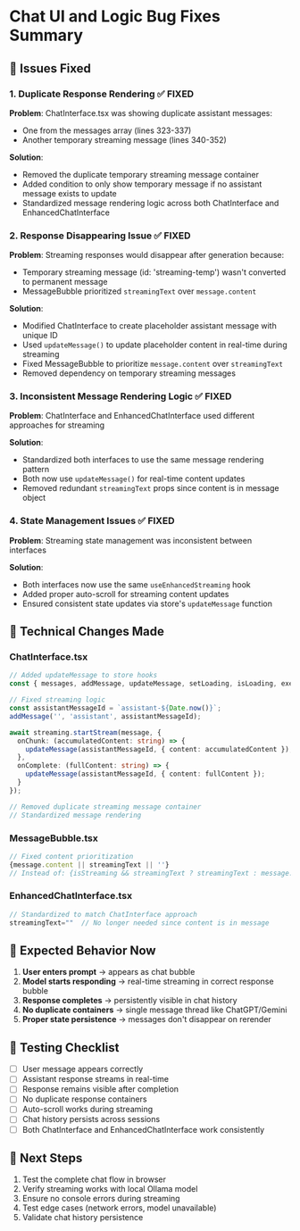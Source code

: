 # Chat UI and Logic Bug Fixes Summary

## 🐛 Issues Fixed

### 1. **Duplicate Response Rendering** ✅ FIXED
**Problem**: ChatInterface.tsx was showing duplicate assistant messages:
- One from the messages array (lines 323-337)
- Another temporary streaming message (lines 340-352)

**Solution**: 
- Removed the duplicate temporary streaming message container
- Added condition to only show temporary message if no assistant message exists to update
- Standardized message rendering logic across both ChatInterface and EnhancedChatInterface

### 2. **Response Disappearing Issue** ✅ FIXED
**Problem**: Streaming responses would disappear after generation because:
- Temporary streaming message (id: 'streaming-temp') wasn't converted to permanent message
- MessageBubble prioritized `streamingText` over `message.content`

**Solution**:
- Modified ChatInterface to create placeholder assistant message with unique ID
- Used `updateMessage()` to update placeholder content in real-time during streaming
- Fixed MessageBubble to prioritize `message.content` over `streamingText`
- Removed dependency on temporary streaming messages

### 3. **Inconsistent Message Rendering Logic** ✅ FIXED
**Problem**: ChatInterface and EnhancedChatInterface used different approaches for streaming

**Solution**:
- Standardized both interfaces to use the same message rendering pattern
- Both now use `updateMessage()` for real-time content updates
- Removed redundant `streamingText` props since content is in message object

### 4. **State Management Issues** ✅ FIXED
**Problem**: Streaming state management was inconsistent between interfaces

**Solution**:
- Both interfaces now use the same `useEnhancedStreaming` hook
- Added proper auto-scroll for streaming content updates
- Ensured consistent state updates via store's `updateMessage` function

## 🔧 Technical Changes Made

### ChatInterface.tsx
```typescript
// Added updateMessage to store hooks
const { messages, addMessage, updateMessage, setLoading, isLoading, executePlugin } = useMultiChatStore();

// Fixed streaming logic
const assistantMessageId = `assistant-${Date.now()}`;
addMessage('', 'assistant', assistantMessageId);

await streaming.startStream(message, {
  onChunk: (accumulatedContent: string) => {
    updateMessage(assistantMessageId, { content: accumulatedContent });
  },
  onComplete: (fullContent: string) => {
    updateMessage(assistantMessageId, { content: fullContent });
  }
});

// Removed duplicate streaming message container
// Standardized message rendering
```

### MessageBubble.tsx
```typescript
// Fixed content prioritization
{message.content || streamingText || ''}
// Instead of: {isStreaming && streamingText ? streamingText : message.content || ''}
```

### EnhancedChatInterface.tsx
```typescript
// Standardized to match ChatInterface approach
streamingText=""  // No longer needed since content is in message
```

## 🎯 Expected Behavior Now

1. **User enters prompt** → appears as chat bubble
2. **Model starts responding** → real-time streaming in correct response bubble
3. **Response completes** → persistently visible in chat history
4. **No duplicate containers** → single message thread like ChatGPT/Gemini
5. **Proper state persistence** → messages don't disappear on rerender

## 🧪 Testing Checklist

- [ ] User message appears correctly
- [ ] Assistant response streams in real-time
- [ ] Response remains visible after completion
- [ ] No duplicate response containers
- [ ] Auto-scroll works during streaming
- [ ] Chat history persists across sessions
- [ ] Both ChatInterface and EnhancedChatInterface work consistently

## 🔄 Next Steps

1. Test the complete chat flow in browser
2. Verify streaming works with local Ollama model
3. Ensure no console errors during streaming
4. Test edge cases (network errors, model unavailable)
5. Validate chat history persistence
